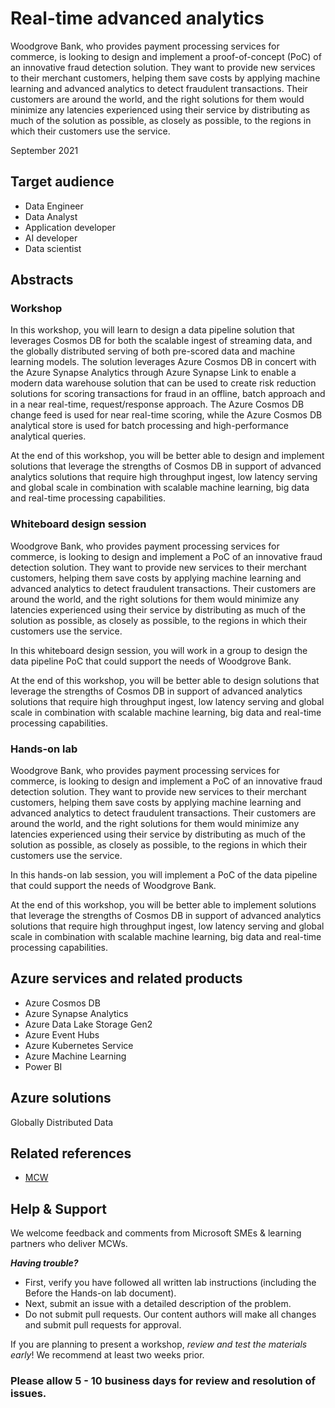 # Real-time advanced analytics

Woodgrove Bank, who provides payment processing services for commerce, is looking to design and implement a proof-of-concept (PoC) of an innovative fraud detection solution. They want to provide new services to their merchant customers, helping them save costs by applying machine learning and advanced analytics to detect fraudulent transactions. Their customers are around the world, and the right solutions for them would minimize any latencies experienced using their service by distributing as much of the solution as possible, as closely as possible, to the regions in which their customers use the service.

September 2021

## Target audience

- Data Engineer 
- Data Analyst
- Application developer
- AI developer
- Data scientist

## Abstracts

### Workshop

In this workshop, you will learn to design a data pipeline solution that leverages Cosmos DB for both the scalable ingest of streaming data, and the globally distributed serving of both pre-scored data and machine learning models. The solution leverages Azure Cosmos DB in concert with the Azure Synapse Analytics through Azure Synapse Link to enable a modern data warehouse solution that can be used to create risk reduction solutions for scoring transactions for fraud in an offline, batch approach and in a near real-time, request/response approach. The Azure Cosmos DB change feed is used for near real-time scoring, while the Azure Cosmos DB analytical store is used for batch processing and high-performance analytical queries.

At the end of this workshop, you will be better able to design and implement solutions that leverage the strengths of Cosmos DB in support of advanced analytics solutions that require high throughput ingest, low latency serving and global scale in combination with scalable machine learning, big data and real-time processing capabilities.

### Whiteboard design session

Woodgrove Bank, who provides payment processing services for commerce, is looking to design and implement a PoC of an innovative fraud detection solution. They want to provide new services to their merchant customers, helping them save costs by applying machine learning and advanced analytics to detect fraudulent transactions. Their customers are around the world, and the right solutions for them would minimize any latencies experienced using their service by distributing as much of the solution as possible, as closely as possible, to the regions in which their customers use the service.

In this whiteboard design session, you will work in a group to design the data pipeline PoC that could support the needs of Woodgrove Bank.

At the end of this workshop, you will be better able to design solutions that leverage the strengths of Cosmos DB in support of advanced analytics solutions that require high throughput ingest, low latency serving and global scale in combination with scalable machine learning, big data and real-time processing capabilities.

### Hands-on lab

Woodgrove Bank, who provides payment processing services for commerce, is looking to design and implement a PoC of an innovative fraud detection solution. They want to provide new services to their merchant customers, helping them save costs by applying machine learning and advanced analytics to detect fraudulent transactions. Their customers are around the world, and the right solutions for them would minimize any latencies experienced using their service by distributing as much of the solution as possible, as closely as possible, to the regions in which their customers use the service.

In this hands-on lab session, you will implement a PoC of the data pipeline that could support the needs of Woodgrove Bank.

At the end of this workshop, you will be better able to implement solutions that leverage the strengths of Cosmos DB in support of advanced analytics solutions that require high throughput ingest, low latency serving and global scale in combination with scalable machine learning, big data and real-time processing capabilities.

## Azure services and related products

- Azure Cosmos DB
- Azure Synapse Analytics
- Azure Data Lake Storage Gen2
- Azure Event Hubs
- Azure Kubernetes Service
- Azure Machine Learning
- Power BI

## Azure solutions

Globally Distributed Data

## Related references

- [MCW](https://github.com/Microsoft/MCW)

## Help & Support

We welcome feedback and comments from Microsoft SMEs & learning partners who deliver MCWs.  

***Having trouble?***
- First, verify you have followed all written lab instructions (including the Before the Hands-on lab document).
- Next, submit an issue with a detailed description of the problem.
- Do not submit pull requests. Our content authors will make all changes and submit pull requests for approval.   

If you are planning to present a workshop, *review and test the materials early*! We recommend at least two weeks prior.

### Please allow 5 - 10 business days for review and resolution of issues.
